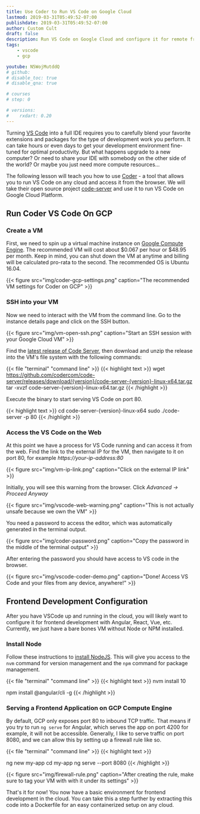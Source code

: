 ```yaml
---
title: Use Coder to Run VS Code on Google Cloud
lastmod: 2019-03-31T05:49:52-07:00
publishdate: 2019-03-31T05:49:52-07:00
author: Custom Cult
draft: false
description: Run VS Code on Google Cloud and configure it for remote frontend development. 
tags: 
    - vscode
    - gcp

youtube: N5WojMutddQ
# github: 
# disable_toc: true
# disable_qna: true

# courses
# step: 0

# versions:
#    rxdart: 0.20
---
```


Turning [VS Code](https://code.visualstudio.com/) into a full IDE requires you to carefully blend your favorite extensions and packages for the type of development work you perform. It can take hours or even days to get your development environment fine-tuned for optimal productivity. But what happens upgrade to a new computer? Or need to share your IDE with somebody on the other side of the world? Or maybe you just need more compute resources... 

The following lesson will teach you how to use [Coder](https://coder.com/) - a tool that allows you to run VS Code on any cloud and access it from the browser. We will take their open source project [code-server](https://github.com/codercom/code-server) and use it to run VS Code on Google Cloud Platform. 

## Run Coder VS Code On GCP

### Create a VM

First, we need to spin up a virtual machine instance on [Google Compute Engine](https://cloud.google.com/compute/). The recommended VM will cost about $0.067 per hour or $48.95 per month. Keep in mind, you can shut down the VM at anytime and billing will be calculated pro-rata to the second. The recommended OS is Ubuntu 16.04. 

{{< figure src="img/coder-gcp-settings.png" caption="The recommended VM settings for Coder on GCP" >}}

### SSH into your VM

Now we need to interact with the VM from the command line. Go to the instance details page and click on the SSH button. 

{{< figure src="img/vm-open-ssh.png" caption="Start an SSH session with your Google Cloud VM"  >}}


Find the [latest release of Code Server](https://github.com/codercom/code-server/releases/latest), then download and unzip the release into the VM's file system with the following commands: 

{{< file "terminal" "command line" >}}
{{< highlight text >}}
wget https://github.com/codercom/code-server/releases/download/{version}/code-server-{version}-linux-x64.tar.gz
tar -xvzf code-server-{version}-linux-x64.tar.gz
{{< /highlight >}}

Execute the binary to start serving VS Code on port 80.

{{< highlight text >}}
cd code-server-{version}-linux-x64
sudo ./code-server -p 80
{{< /highlight >}}


### Access the VS Code on the Web

At this point we have a process for VS Code running and can access it from the web. Find the link to the external IP for the VM, then navigate to it on port 80, for example *https://your-ip-address:80*

{{< figure src="img/vm-ip-link.png" caption="Click on the external IP link" >}}


Initially, you will see this warning from the browser. Click *Advanced -> Proceed Anyway*

{{< figure src="img/vscode-web-warning.png" caption="This is not actually unsafe because we own the VM" >}}

You need a password to access the editor, which was automatically generated in the terminal output. 

{{< figure src="img/coder-password.png" caption="Copy the password in the middle of the terminal output" >}}

After entering the password you should have access to VS code in the browser. 

{{< figure src="img/vscode-coder-demo.png" caption="Done! Access VS Code and your files from any device, anywhere!" >}}

## Frontend Development Configuration

After you have VSCode up and running in the cloud, you will likely want to configure it for frontend development with Angular, React, Vue, etc. Currently, we just have a bare bones VM without Node or NPM installed. 

### Install Node

Follow these instructions to [install NodeJS](/snippets/install-nodejs/). This will give you access to the `nvm` command for version management and the `npm` command for package management. 

{{< file "terminal" "command line" >}}
{{< highlight text >}}
nvm install 10

npm install @angular/cli -g
{{< /highlight >}}


### Serving a Frontend Application on GCP Compute Engine

By default, GCP only exposes port 80 to inbound TCP traffic. That means if you try to run `ng serve` for Angular, which serves the app on port 4200 for example, it will not be accessible. Generally, I like to serve traffic on port 8080, and we can allow this by setting up a firewall rule like so. 

{{< file "terminal" "command line" >}}
{{< highlight text >}}

ng new my-app
cd my-app
ng serve --port 8080
{{< /highlight >}}

{{< figure src="img/firewall-rule.png" caption="After creating the rule, make sure to tag your VM with with it under its settings" >}}


That's it for now! You now have a basic environment for frontend development in the cloud. You can take this a step further by extracting this code into a Dockerfile for an easy containerized setup on any cloud. 
